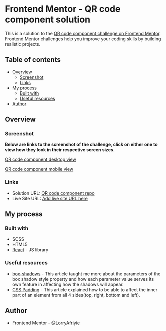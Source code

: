 # Frontend Mentor - QR code component solution

This is a solution to the [QR code component challenge on Frontend Mentor](https://www.frontendmentor.io/challenges/qr-code-component-iux_sIO_H). Frontend Mentor challenges help you improve your coding skills by building realistic projects.

## Table of contents

- [Overview](#overview)
  - [Screenshot](#screenshot)
  - [Links](#links)
- [My process](#my-process)
  - [Built with](#built-with)
  - [Useful resources](#useful-resources)
- [Author](#author)

## Overview

### Screenshot

**Below are links to the screenshot of the challenge, click on either one to view how they look in their respective screen sizes.**

[QR code component desktop view](./public/images/QR%20code%20component%20-%20Desktop%20Snapshot.png)

[QR code component mobile view](./public/images/QR%20code%20component%20-%20Mobile%20Snapshot.png)

### Links

- Solution URL: [QR code component repo](https://github.com/LorryAfriyie/qr-code)
- Live Site URL: [Add live site URL here](https://your-live-site-url.com)

## My process

### Built with

- SCSS
- HTML5
- [React](https://reactjs.org/) - JS library

### Useful resources

- [box-shadows](https://css-tricks.com/almanac/properties/b/box-shadow/) - This article taught me more about the parameters of the box shadow style property and how each parameter value serves its own feature in affecting how the shadows will appear.
- [CSS Padding](https://www.w3schools.com/csS/css_padding.asp) - This article explained how to be able to affect the inner part of an element from all 4 sides(top, right, bottom and left).

## Author

- Frontend Mentor - [@LorryAfriyie](https://www.frontendmentor.io/profile/LorryAfriyie)
